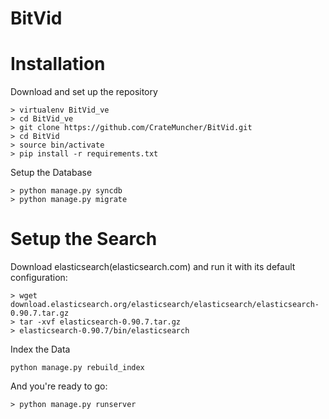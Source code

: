 BitVid
======


Installation
============

Download and set up the repository
```
> virtualenv BitVid_ve
> cd BitVid_ve
> git clone https://github.com/CrateMuncher/BitVid.git
> cd BitVid
> source bin/activate
> pip install -r requirements.txt
```

Setup the Database
```
> python manage.py syncdb
> python manage.py migrate
```

Setup the Search
================

Download elasticsearch(elasticsearch.com) and run it with its default configuration:
```
> wget download.elasticsearch.org/elasticsearch/elasticsearch/elasticsearch-0.90.7.tar.gz
> tar -xvf elasticsearch-0.90.7.tar.gz
> elasticsearch-0.90.7/bin/elasticsearch
```

Index the Data
```
python manage.py rebuild_index 
```


And you're ready to go:
```
> python manage.py runserver
```

